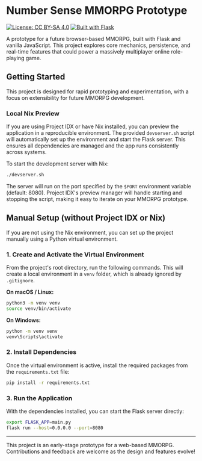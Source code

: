 # Number Sense MMORPG Prototype

[![License: CC BY-SA 4.0](https://img.shields.io/badge/License-CC_BY--SA_4.0-lightgrey.svg)](https://creativecommons.org/licenses/by-sa/4.0/)
[![Built with Flask](https://img.shields.io/badge/Built%20with-Flask-000000.svg?&logo=flask&logoColor=white)](https://flask.palletsprojects.com/)

A prototype for a future browser-based MMORPG, built with Flask and vanilla JavaScript. This project explores core mechanics, persistence, and real-time features that could power a massively multiplayer online role-playing game.

## Getting Started

This project is designed for rapid prototyping and experimentation, with a focus on extensibility for future MMORPG development.

### Local Nix Preview

If you are using Project IDX or have Nix installed, you can preview the application in a reproducible environment. The provided `devserver.sh` script will automatically set up the environment and start the Flask server. This ensures all dependencies are managed and the app runs consistently across systems.

To start the development server with Nix:

```bash
./devserver.sh
```

The server will run on the port specified by the `$PORT` environment variable (default: 8080). Project IDX's preview manager will handle starting and stopping the script, making it easy to iterate on your MMORPG prototype.

## Manual Setup (without Project IDX or Nix)

If you are not using the Nix environment, you can set up the project manually using a Python virtual environment.

### 1. Create and Activate the Virtual Environment

From the project's root directory, run the following commands. This will create a local environment in a `venv` folder, which is already ignored by `.gitignore`.

**On macOS / Linux:**

```bash
python3 -m venv venv
source venv/bin/activate
```

**On Windows:**

```bash
python -m venv venv
venv\Scripts\activate
```

### 2. Install Dependencies

Once the virtual environment is active, install the required packages from the `requirements.txt` file:

```bash
pip install -r requirements.txt
```

### 3. Run the Application

With the dependencies installed, you can start the Flask server directly:

```bash
export FLASK_APP=main.py
flask run --host=0.0.0.0 --port=8080
```

---

This project is an early-stage prototype for a web-based MMORPG. Contributions and feedback are welcome as the design and features evolve!
